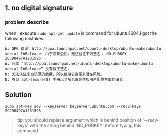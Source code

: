 ## 1. no digital signature

### problem describe 
when i execute `sudo apt-get update` in command for ubuntu1604.I got the following mistakes.

```text
W: GPG 错误：http://ppa.launchpad.net/ubuntu-desktop/ubuntu-make/ubuntu xenial InRelease: 由于没有公钥，无法验证下列签名： NO_PUBKEY 2CC98497A1231595
W: 仓库 “http://ppa.launchpad.net/ubuntu-desktop/ubuntu-make/ubuntu xenial InRelease” 没有数字签名。
N: 无法认证来自该源的数据，所以使用它会带来潜在风险。
N: 参见 apt-secure(8) 手册以了解仓库创建和用户配置方面的细节。
```

## Solution

`sudo apt-key adv --keyserver keyserver.ubuntu.com --recv-keys 2CC98497A1231595`

> tip: you should replace argument which is behind position of '--recv-keys' with the string behind 'NO_PUBKEY' before typing this command
